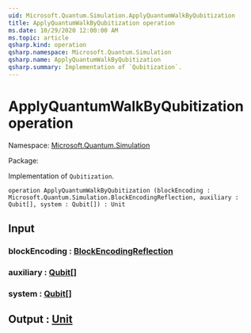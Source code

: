 ```yaml
---
uid: Microsoft.Quantum.Simulation.ApplyQuantumWalkByQubitization
title: ApplyQuantumWalkByQubitization operation
ms.date: 10/29/2020 12:00:00 AM
ms.topic: article
qsharp.kind: operation
qsharp.namespace: Microsoft.Quantum.Simulation
qsharp.name: ApplyQuantumWalkByQubitization
qsharp.summary: Implementation of `Qubitization`.
---
```


# ApplyQuantumWalkByQubitization operation

Namespace: [Microsoft.Quantum.Simulation](xref:Microsoft.Quantum.Simulation)

Package: [](https://nuget.org/packages/)


Implementation of `Qubitization`.

```qsharp
operation ApplyQuantumWalkByQubitization (blockEncoding : Microsoft.Quantum.Simulation.BlockEncodingReflection, auxiliary : Qubit[], system : Qubit[]) : Unit
```


## Input

### blockEncoding : [BlockEncodingReflection](xref:Microsoft.Quantum.Simulation.BlockEncodingReflection)




### auxiliary : [Qubit](xref:microsoft.quantum.lang-ref.qubit)[]




### system : [Qubit](xref:microsoft.quantum.lang-ref.qubit)[]





## Output : [Unit](xref:microsoft.quantum.lang-ref.unit)

